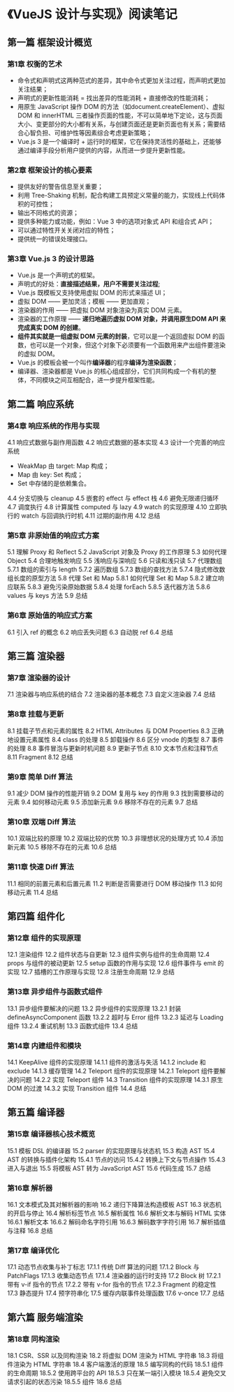 # 《VueJS 设计与实现》阅读笔记

## 第一篇 框架设计概览

### 第1章 权衡的艺术

* 命令式和声明式这两种范式的差异，其中命令式更加关注过程，而声明式更加关注结果；
* 声明式的更新性能消耗 = 找出差异的性能消耗 + 直接修改的性能消耗；
* 用原生 JavaScript 操作 DOM 的方法（如document.createElement）、虚拟 DOM 和 innerHTML 三者操作页面的性能，不可以简单地下定论，这与页面大小、变更部分的大小都有关系，与创建页面还是更新页面也有关系；需要结合心智负担、可维护性等因素综合考虑更新策略；
* Vue.js 3 是一个编译时 + 运行时的框架，它在保持灵活性的基础上，还能够通过编译手段分析用户提供的内容，从而进一步提升更新性能。

### 第2章 框架设计的核心要素

* 提供友好的警告信息至关重要；
* 利用 Tree-Shaking 机制，配合构建工具预定义常量的能力，实现线上代码体积的可控性；
* 输出不同格式的资源；
* 提供多种能力或功能，例如：Vue 3 中的选项对象式 API 和组合式 API；
* 可以通过特性开关关闭对应的特性；
* 提供统一的错误处理接口。

### 第3章 Vue.js 3 的设计思路

* Vue.js 是一个声明式的框架。
* 声明式的好处：**直接描述结果，用户不需要关注过程**;
* Vue.js 既模板又支持使用虚拟 DOM 的形式来描述 UI；
* 虚拟 DOM —— 更加灵活；模板 —— 更加直观；
* 渲染器的作用 —— 把虚拟 DOM 对象渲染为真实 DOM 元素。
* 渲染器的工作原理 —— **递归地遍历虚拟 DOM 对象，并调用原生DOM API 来完成真实 DOM 的创建**。
* **组件其实就是一组虚拟 DOM 元素的封装**，它可以是一个返回虚拟 DOM 的函数，也可以是一个对象，但这个对象下必须要有一个函数用来产出组件要渲染的虚拟 DOM。
* Vue.js 的模板会被一个叫作**编译器**的程序**编译为渲染函数**；
* 编译器、渲染器都是 Vue.js 的核心组成部分，它们共同构成一个有机的整体，不同模块之间互相配合，进一步提升框架性能。

## 第二篇 响应系统

### 第4章 响应系统的作用与实现

4.1 响应式数据与副作用函数
4.2 响应式数据的基本实现
4.3 设计一个完善的响应系统

* WeakMap 由 target: Map 构成；
* Map 由 key: Set 构成；
* Set 中存储的是依赖集合。

4.4 分支切换与 cleanup
4.5 嵌套的 effect 与 effect 栈
4.6 避免无限递归循环
4.7 调度执行
4.8 计算属性 computed 与 lazy
4.9 watch 的实现原理
4.10 立即执行的 watch 与回调执行时机
4.11 过期的副作用
4.12 总结

### 第5章 非原始值的响应式方案

5.1 理解 Proxy 和 Reflect
5.2 JavaScript 对象及 Proxy 的工作原理
5.3 如何代理 Object
5.4 合理地触发响应
5.5 浅响应与深响应
5.6 只读和浅只读
5.7 代理数组
5.7.1 数组的索引与 length
5.7.2 遍历数组
5.7.3 数组的查找方法
5.7.4 隐式修改数组长度的原型方法
5.8 代理 Set 和 Map
5.8.1 如何代理 Set 和 Map
5.8.2 建立响应联系
5.8.3 避免污染原始数据
5.8.4 处理 forEach
5.8.5 迭代器方法
5.8.6 values 与 keys 方法
5.9 总结

### 第6章 原始值的响应式方案

6.1 引入 ref 的概念
6.2 响应丢失问题
6.3 自动脱 ref
6.4 总结

## 第三篇 渲染器

### 第7章 渲染器的设计

7.1 渲染器与响应系统的结合
7.2 渲染器的基本概念
7.3 自定义渲染器
7.4 总结

### 第8章 挂载与更新

8.1 挂载子节点和元素的属性
8.2 HTML Attributes 与 DOM Properties
8.3 正确地设置元素属性
8.4 class 的处理
8.5 卸载操作
8.6 区分 vnode 的类型
8.7 事件的处理
8.8 事件冒泡与更新时机问题
8.9 更新子节点
8.10 文本节点和注释节点
8.11 Fragment
8.12 总结

### 第9章 简单 Diff 算法

9.1 减少 DOM 操作的性能开销
9.2 DOM 复用与 key 的作用
9.3 找到需要移动的元素
9.4 如何移动元素
9.5 添加新元素
9.6 移除不存在的元素
9.7 总结

### 第10章 双端 Diff 算法

10.1 双端比较的原理
10.2 双端比较的优势
10.3 非理想状况的处理方式
10.4 添加新元素
10.5 移除不存在的元素
10.6 总结

### 第11章 快速 Diff 算法

11.1 相同的前置元素和后置元素
11.2 判断是否需要进行 DOM 移动操作
11.3 如何移动元素
11.4 总结

## 第四篇 组件化

### 第12章 组件的实现原理

12.1 渲染组件
12.2 组件状态与自更新
12.3 组件实例与组件的生命周期
12.4 props 与组件的被动更新
12.5 setup 函数的作用与实现
12.6 组件事件与 emit 的实现
12.7 插槽的工作原理与实现
12.8 注册生命周期
12.9 总结

### 第13章 异步组件与函数式组件

13.1 异步组件要解决的问题
13.2 异步组件的实现原理
13.2.1 封装 defineAsyncComponent 函数
13.2.2 超时与 Error 组件
13.2.3 延迟与 Loading 组件
13.2.4 重试机制
13.3 函数式组件
13.4 总结

### 第14章 内建组件和模块

14.1 KeepAlive 组件的实现原理
14.1.1 组件的激活与失活
14.1.2 include 和 exclude
14.1.3 缓存管理
14.2 Teleport 组件的实现原理
14.2.1 Teleport 组件要解决的问题
14.2.2 实现 Teleport 组件
14.3 Transition 组件的实现原理
14.3.1 原生 DOM 的过渡
14.3.2 实现 Transition 组件
14.4 总结

## 第五篇 编译器

### 第15章 编译器核心技术概览

15.1 模板 DSL 的编译器
15.2 parser 的实现原理与状态机
15.3 构造 AST
15.4 AST 的转换与插件化架构
15.4.1 节点的访问
15.4.2 转换上下文与节点操作
15.4.3 进入与退出
15.5 将模板 AST 转为 JavaScript AST
15.6 代码生成
15.7 总结

### 第16章 解析器

16.1 文本模式及其对解析器的影响
16.2 递归下降算法构造模板 AST
16.3 状态机的开启与停止
16.4 解析标签节点
16.5 解析属性
16.6 解析文本与解码 HTML 实体
16.6.1 解析文本
16.6.2 解码命名字符引用
16.6.3 解码数字字符引用
16.7 解析插值与注释
16.8 总结

### 第17章 编译优化

17.1 动态节点收集与补丁标志
17.1.1 传统 Diff 算法的问题
17.1.2 Block 与 PatchFlags
17.1.3 收集动态节点
17.1.4 渲染器的运行时支持
17.2 Block 树
17.2.1 带有 v-if 指令的节点
17.2.2 带有 v-for 指令的节点
17.2.3 Fragment 的稳定性
17.3 静态提升
17.4 预字符串化
17.5 缓存内联事件处理函数
17.6 v-once
17.7 总结

## 第六篇 服务端渲染

### 第18章 同构渲染

18.1 CSR、SSR 以及同构渲染
18.2 将虚拟 DOM 渲染为 HTML 字符串
18.3 将组件渲染为 HTML 字符串
18.4 客户端激活的原理
18.5 编写同构的代码
18.5.1 组件的生命周期
18.5.2 使用跨平台的 API
18.5.3 只在某一端引入模块
18.5.4 避免交叉请求引起的状态污染
18.5.5 <ClientOnly> 组件
18.6 总结
